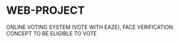 # WEB-PROJECT
ONLINE VOTING SYSTEM (VOTE WITH EAZE), FACE VERIFICATION CONCEPT TO BE ELIGIBLE TO VOTE 

